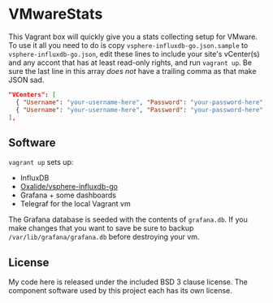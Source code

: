 # VMwareStats

This Vagrant box will quickly give you a stats collecting setup for VMware.
To use it all you need to do is copy `vsphere-influxdb-go.json.sample` to
`vsphere-influxdb-go.json`, edit these lines to include your site's vCenter(s)
and any accont that has at least read-only rights, and run `vagrant up`. Be sure
the last line in this array _does not_ have a trailing comma as that make JSON
sad.

```json
"VCenters": [
  { "Username": "your-username-here", "Password": "your-password-here", "Hostname": "vcenter1.example.com" },
  { "Username": "your-username-here", "Password": "your-password-here", "Hostname": "vcenter2.example.com" }
],
```

## Software

`vagrant up` sets up:

- InfluxDB
- [Oxalide/vsphere-influxdb-go](https://github.com/Oxalide/vsphere-influxdb-go)
- Grafana + some dashboards
- Telegraf for the local Vagrant vm

The Grafana database is seeded with the contents of `grafana.db`. If you make
changes that you want to save be sure to backup `/var/lib/grafana/grafana.db`
before destroying your vm.

## License

My code here is released under the included BSD 3 clause license. The component
software used by this project each has its own license.
